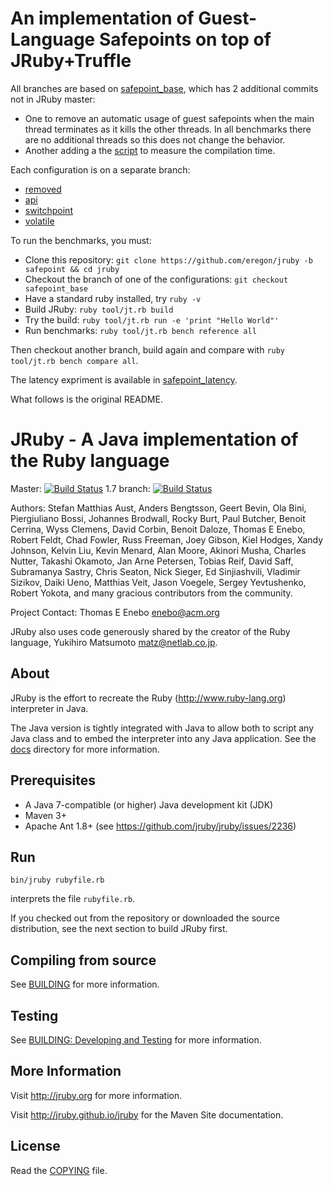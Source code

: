 # An implementation of Guest-Language Safepoints on top of JRuby+Truffle

All branches are based on [safepoint_base](https://github.com/eregon/jruby/tree/safepoint_base), which has 2 additional commits not in JRuby master:

* One to remove an automatic usage of guest safepoints when the main thread terminates as it kills the other threads.
  In all benchmarks there are no additional threads so this does not change the behavior.
* Another adding a the [script](https://github.com/eregon/jruby/blob/3b1714cdbaffc34a7631b851e78a1a37528df48c/compilation.rb) to measure the compilation time.

Each configuration is on a separate branch:
* [removed](https://github.com/eregon/jruby/tree/safepoint_removed)
* [api](https://github.com/eregon/jruby/tree/safepoint_base)
* [switchpoint](https://github.com/eregon/jruby/tree/safepoint_switchpoint)
* [volatile](https://github.com/eregon/jruby/tree/safepoint_volatile_flag)

To run the benchmarks, you must:

* Clone this repository: `git clone https://github.com/eregon/jruby -b safepoint && cd jruby`
* Checkout the branch of one of the configurations: `git checkout safepoint_base`
* Have a standard ruby installed, try `ruby -v`
* Build JRuby: `ruby tool/jt.rb build`
* Try the build: `ruby tool/jt.rb run -e 'print "Hello World"'`
* Run benchmarks: `ruby tool/jt.rb bench reference all`

Then checkout another branch, build again and compare with `ruby tool/jt.rb bench compare all`.

The latency expriment is available in [safepoint_latency](https://github.com/eregon/jruby/tree/safepoint_latency).

What follows is the original README.

# JRuby -  A Java implementation of the Ruby language

Master: [![Build Status](https://travis-ci.org/jruby/jruby.png?branch=master)](https://travis-ci.org/jruby/jruby) 
1.7 branch: [![Build Status](https://travis-ci.org/jruby/jruby.png?branch=jruby-1_7)](https://travis-ci.org/jruby/jruby/branches)

Authors: Stefan Matthias Aust, Anders Bengtsson, Geert Bevin, Ola Bini,
 Piergiuliano Bossi, Johannes Brodwall, Rocky Burt, Paul Butcher,
 Benoit Cerrina, Wyss Clemens, David Corbin, Benoit Daloze, Thomas E Enebo,
 Robert Feldt, Chad Fowler, Russ Freeman, Joey Gibson, Kiel Hodges,
 Xandy Johnson, Kelvin Liu, Kevin Menard, Alan Moore, Akinori Musha,
 Charles Nutter, Takashi Okamoto, Jan Arne Petersen, Tobias Reif, David Saff,
 Subramanya Sastry, Chris Seaton, Nick Sieger, Ed Sinjiashvili, Vladimir Sizikov,
 Daiki Ueno, Matthias Veit, Jason Voegele, Sergey Yevtushenko, Robert Yokota,
   and many gracious contributors from the community.

Project Contact: Thomas E Enebo <enebo@acm.org>

JRuby also uses code generously shared by the creator of the Ruby language, 
Yukihiro Matsumoto <matz@netlab.co.jp>.

## About

JRuby is the effort to recreate the Ruby (http://www.ruby-lang.org) interpreter
in Java.

The Java version is tightly integrated with Java to allow both to script
any Java class and to embed the interpreter into any Java application. 
See the [docs](docs) directory for more information.

## Prerequisites

* A Java 7-compatible (or higher) Java development kit (JDK)
* Maven 3+
* Apache Ant 1.8+ (see https://github.com/jruby/jruby/issues/2236)

## Run

    bin/jruby rubyfile.rb

interprets the file `rubyfile.rb`.

If you checked out from the repository or downloaded the source distribution,
see the next section to build JRuby first.

## Compiling from source

See [BUILDING](BUILDING.md) for more information.

## Testing

See [BUILDING: Developing and Testing](BUILDING.md#developing-and-testing) for
more information.

## More Information

Visit http://jruby.org for more information.

Visit http://jruby.github.io/jruby for the Maven Site documentation.

## License

Read the [COPYING](COPYING) file.
